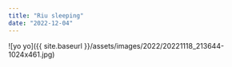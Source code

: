 ```yaml
---
title: "Riu sleeping"
date: "2022-12-04"
---
```


![yo yo]({{ site.baseurl }}/assets/images/2022/20221118_213644-1024x461.jpg)
